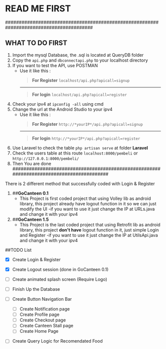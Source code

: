 # READ ME FIRST

########################################################################################
## WHAT TO DO FIRST
1. Import the mysql Database, the .sql is located at QueryDB folder
2. Copy the `api.php` and `dbconnectapi.php` to your localhost directory
3. If you want to test the API, use POSTMAN
    - Use it like this : 
       > **For Register** `localhost/api.php?apicall=signup`
       -----------------------------------------------------
       > **For login** `localhost/api.php?apicall=register`
4. Check your ipv4 at `ipconfig -all` using cmd
5. Change the url at the Android Studio to your ipv4
    - Use it like this : 
      >**For Register** `http://*yourIP*/api.php?apicall=signup`
      -----------------------------------------------------
      >**For login** `http://*yourIP*/api.php?apicall=register`
6. Use Laravel to check the table `php artisan serve` at folder **Laravel**
7. Check the users table at this route `localhost:8000/pembeli` or `http://127.0.0.1:8000/pembeli/`
8. Then You are done 
#########################################################################################

There is 2 different method that successfully coded with Login & Register 

1. ##**GoCanteen 0.1**
    - This Project is first coded project that using Volley lib as android library, this project already have logout function in it 
      so we can just modify the UI 
    -if you want to use it just change the IP at URLs.java and change it with your ipv4
2. ##**GoCanteen 1.5**
    - This Project is the last coded project that using Retrofit lib as android library, this project **don't have** logout function in it,
      just simple Login and Register 
    -if you want to use it just change the IP at UtilsApi.java and change it with your ipv4
    
##TODO List
- [x] Create Login & Register
- [x] Create Logout session (done in GoCanteen 0.1)
- [ ] Create animated splash screen (Require Logo)
- [ ] Finish Up the Database
- [ ] Create Button Navigation Bar
   - [ ] Create Notification page 
   - [ ] Create Profile page
   - [ ] Create Checkout page
   - [ ] Create Canteen Stall page
   - [ ] Create Home Page
- [ ] Create Query Logic for Recomendated Food

